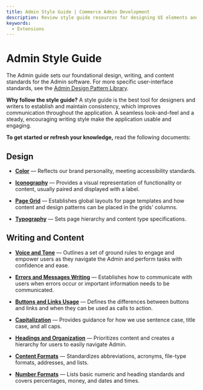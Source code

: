 ```yaml
---
title: Admin Style Guide | Commerce Admin Development
description: Review style guide resources for designing UI elements and writing content for the Adobe Commerce and Magento Open Source Admin application.
keywords:
  - Extensions
---
```


# Admin Style Guide

The Admin guide sets our foundational design, writing, and content standards for the Admin software. For more specific user-interface standards, see the [Admin Design Pattern Library](https://developer.adobe.com/commerce/admin-developer/pattern-library/).

**Why follow the style guide?** A style guide is the best tool for designers and writers to establish and maintain consistency, which improves communication throughout the application. A seamless look-and-feel and a steady, encouraging writing style make the application usable and engaging.

**To get started or refresh your knowledge,** read the following documents:

## Design

*  **[Color](design/color.md)** — Reflects our brand personality, meeting accessibility standards.

*  **[Iconography](design/iconography.md)** — Provides a visual representation of functionality or content, usually paired and displayed with a label.

*  **[Page Grid](design/page-grids.md)** — Establishes global layouts for page templates and how content and design patterns can be placed in the grids' columns.

*  **[Typography](design/typography.md)** — Sets page hierarchy and content type specifications.

## Writing and Content

*  **[Voice and Tone](content/voice-and-tone.md)** — Outlines a set of ground rules to engage and empower users as they navigate the Admin and perform tasks with confidence and ease.

*  **[Errors and Messages Writing](content/errors-and-messages.md)** — Establishes how to communicate with users when errors occur or important information needs to be communicated.

*  **[Buttons and Links Usage](content/buttons-and-links.md)** — Defines the differences between buttons and links and when they can be used as calls to action.

*  **[Capitalization](content/capitalization.md)** — Provides guidance for how we use sentence case, title case, and all caps.

*  **[Headings and Organization](content/headings-and-organization.md)** — Prioritizes content and creates a hierarchy for users to easily navigate Admin.

*  **[Content Formats](content/content-formats.md)** — Standardizes abbreviations, acronyms, file-type formats, addresses, and lists.

*  **[Number Formats](content/number-formats.md)** — Lists basic numeric and heading standards and covers percentages, money, and dates and times.
